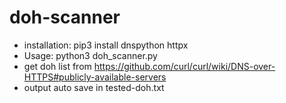 # doh-scanner

- installation: pip3 install dnspython httpx
- Usage: python3 doh_scanner.py
- get doh list from https://github.com/curl/curl/wiki/DNS-over-HTTPS#publicly-available-servers
- output auto save in tested-doh.txt
